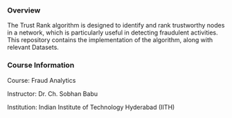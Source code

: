 ### Overview ###
The Trust Rank algorithm is designed to identify and rank trustworthy nodes in a network,
which is particularly useful in detecting fraudulent activities. This repository contains 
the implementation of the algorithm, along with relevant Datasets.

### Course Information ###
Course: Fraud Analytics

Instructor: Dr. Ch. Sobhan Babu

Institution: Indian Institute of Technology Hyderabad (IITH)



